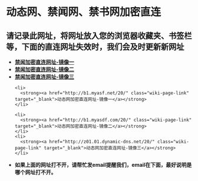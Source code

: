 <h1>动态网、禁闻网、禁书网加密直连</h1> 
<h2>请记录此网址，将网址放入您的浏览器收藏夹、书签栏等，下面的直连网址失效时，我们会及时更新新网址</h2> 
<div class="boxed-group-inner wiki-auxiliary-content wiki-auxiliary-content-no-bg">

  <ul class="wiki-pages" data-filterable-for="wiki-pages-filter" data-filterable-type="substring">
    <li>
      <strong><a href="http://b1.myasdf.com/" class="wiki-page-link" target="_blank">禁闻加密直连网址-镜像一</a></strong>
    </li>  
    <li>
      <strong><a href="http://b1.myasf.net/" class="wiki-page-link" target="_blank">禁闻加密直连网址-镜像二</a></strong>
    </li>
    <li>
      <strong><a href="http://z01.01.dynamic-dns.net/" class="wiki-page-link" target="_blank">禁闻加密直连网址-镜像三</a></strong>
    </li>


  </ul>

<ul class="wiki-pages" data-filterable-for="wiki-pages-filter" data-filterable-type="substring">
   
    <li>
      <strong><a href="http://b1.myasf.net/20/" class="wiki-page-link" target="_blank">动态网加密直连网址-镜像一</a></strong>
    </li>

    <li>
      <strong><a href="http://b1.myasdf.com/20/" class="wiki-page-link" target="_blank">动态网加密直连网址-镜像二</a></strong>
    </li>
    <li>
      <strong><a href="http://z01.01.dynamic-dns.net/20/" class="wiki-page-link" target="_blank">动态网加密直连网址-镜像三</a></strong>
    </li>
   <li>
      <strong>如果上面的网址打不开，请帮忙发email提醒我们，email在下面，最好说明是哪个网址打不开。</strong>
    </li> 
  </ul>
</div>